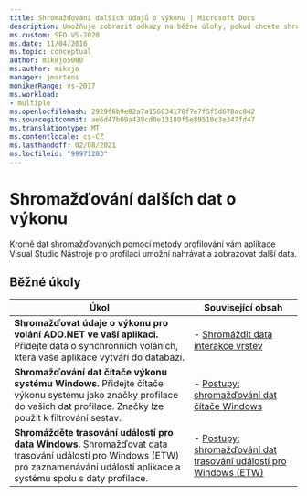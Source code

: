 ```yaml
---
title: Shromažďování dalších údajů o výkonu | Microsoft Docs
description: Umožňuje zobrazit odkazy na běžné úlohy, pokud chcete shromažďovat další údaje o výkonu v aplikaci Visual Studio Nástroje pro profilaci.
ms.custom: SEO-VS-2020
ms.date: 11/04/2016
ms.topic: conceptual
author: mikejo5000
ms.author: mikejo
manager: jmartens
monikerRange: vs-2017
ms.workload:
- multiple
ms.openlocfilehash: 2929f6b9e82a7a156034178f7e7f5f5d678ac842
ms.sourcegitcommit: ae6d47b09a439cd0e13180f5e89510e3e347fd47
ms.translationtype: MT
ms.contentlocale: cs-CZ
ms.lasthandoff: 02/08/2021
ms.locfileid: "99971203"
---
```

# <a name="collect-additional-performance-data"></a>Shromažďování dalších dat o výkonu

Kromě dat shromažďovaných pomocí metody profilování vám aplikace Visual Studio Nástroje pro profilaci umožní nahrávat a zobrazovat další data.

## <a name="common-tasks"></a>Běžné úkoly

|Úkol|Související obsah|
|----------|---------------------|
|**Shromažďovat údaje o výkonu pro volání ADO.NET ve vaší aplikaci.** Přidejte data o synchronních voláních, která vaše aplikace vytváří do databází.|- [Shromáždit data interakce vrstev](../profiling/collecting-tier-interaction-data.md)|
|**Shromažďování dat čítače výkonu systému Windows.** Přidejte čítače výkonu systému jako značky profilace do vašich dat profilace. Značky lze použít k filtrování sestav.|- [Postupy: shromažďování dat čítače Windows](../profiling/how-to-collect-windows-counter-data.md)|
|**Shromážděte trasování událostí pro data Windows.** Shromažďovat data trasování událostí pro Windows (ETW) pro zaznamenávání událostí aplikace a systému spolu s daty profilace.|- [Postupy: shromažďování dat trasování událostí pro Windows (ETW)](../profiling/how-to-collect-event-tracing-for-windows-etw-data.md)|
